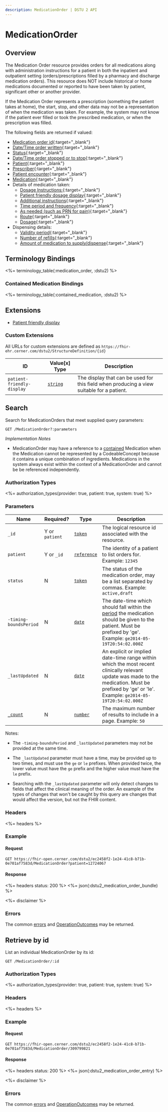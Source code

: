 ```yaml
---
description: MedicationOrder | DSTU 2 API
---
```


# MedicationOrder




## Overview

The Medication Order resource provides orders for all medications along with administration instructions for a patient in both the inpatient and outpatient setting (orders/prescriptions filled by a pharmacy and discharge medication orders). This resource does NOT include historical or home medications documented or reported to have been taken by patient, significant other or another provider.

If the Medication Order represents a prescription (something the patient takes at home), the start, stop, and other data may not be a representation of when the medication was taken. For example, the system may not know if the patient ever filled or took the prescribed medication, or when the prescription was filled.

The following fields are returned if valued:

* [Medication order id](http://hl7.org/fhir/dstu2/resource-definitions.html#Resource.id){:target="_blank"}
* [Date/Time order written](http://hl7.org/fhir/DSTU2/medicationorder-definitions.html#MedicationOrder.dateWritten){:target="_blank"}
* [Status](http://hl7.org/fhir/DSTU2/medicationorder-definitions.html#MedicationOrder.status){:target="_blank"}
* [Date/Time order stopped or to stop](http://hl7.org/fhir/DSTU2/medicationorder-definitions.html#MedicationOrder.dateEnded){:target="_blank"}
* [Patient](http://hl7.org/fhir/DSTU2/medicationorder-definitions.html#MedicationOrder.patient){:target="_blank"}
* [Prescriber](http://hl7.org/fhir/DSTU2/medicationorder-definitions.html#MedicationOrder.prescriber){:target="_blank"}
* [Patient encounter](http://hl7.org/fhir/DSTU2/medicationorder-definitions.html#MedicationOrder.encounter){:target="_blank"}
* [Medication](http://hl7.org/fhir/DSTU2/medicationorder-definitions.html#MedicationOrder.medication_x_){:target="_blank"}
* Details of medication taken:
  * [Dosage Instructions:](http://hl7.org/fhir/DSTU2/medicationorder-definitions.html#MedicationOrder.dosageInstruction){:target="_blank"}
  * [Patient friendly dosage display](#custom-extensions){:target="_blank"}
  * [Additional instructions](http://hl7.org/fhir/DSTU2/medicationorder-definitions.html#MedicationOrder.dosageInstruction.additionalInstructions){:target="_blank"}
  * [Time period and frequency](http://hl7.org/fhir/DSTU2/medicationorder-definitions.html#MedicationOrder.dosageInstruction.timing){:target="_blank"}
  * [As needed (such as PRN for pain)](http://hl7.org/fhir/DSTU2/medicationorder-definitions.html#MedicationOrder.dosageInstruction.asNeeded_x_){:target="_blank"}
  * [Route](http://hl7.org/fhir/DSTU2/medicationorder-definitions.html#MedicationOrder.dosageInstruction.route){:target="_blank"}
  * [Dosage](http://hl7.org/fhir/DSTU2/medicationorder-definitions.html#MedicationOrder.dosageInstruction.dose_x_){:target="_blank"}
* Dispensing details:
  * [Validity period](http://hl7.org/fhir/DSTU2/medicationorder-definitions.html#MedicationOrder.dispenseRequest.validityPeriod){:target="_blank"}
  * [Number of refills](http://hl7.org/fhir/DSTU2/medicationorder-definitions.html#MedicationOrder.dispenseRequest.numberOfRepeatsAllowed){:target="_blank"}
  * [Amount of medication to supply/dispense](http://hl7.org/fhir/DSTU2/medicationorder-definitions.html#MedicationOrder.dispenseRequest.quantity){:target="_blank"}

## Terminology Bindings

<%= terminology_table(:medication_order, :dstu2) %>

### Contained Medication Bindings

<%= terminology_table(:contained_medication, :dstu2) %>

## Extensions

* [Patient friendly display]

### Custom Extensions

All URLs for custom extensions are defined as `https://fhir-ehr.cerner.com/dstu2/StructureDefinition/{id}`

 ID                         | Value\[x] Type | Description
----------------------------|----------------|-------------------------------------------------------------------------------------------
 `patient-friendly-display` | [`string`]     | The display that can be used for this field when producing a view suitable for a patient.


## Search

Search for MedicationOrders that meet supplied query parameters:

    GET /MedicationOrder?:parameters

_Implementation Notes_

* MedicationOrder may have a reference to a [contained] Medication when the Medication cannot be represented by a CodeableConcept because it contains a unique combination of ingredients. Medications in the system always exist within the context of a MedicationOrder and cannot be be referenced independently.

### Authorization Types

<%= authorization_types(provider: true, patient: true, system: true) %>

### Parameters

 Name                   | Required? | Type          | Description
------------------------|-----------|---------------|----------------------------------------------------------------------------------------------------------------------------------------------------------------------------------------------------
 `_id`                  | Y or `patient` | [`token`]     | The logical resource id associated with the resource.
 `patient`              | Y or `_id`     | [`reference`] | The identity of a patient to list orders for. Example: `12345`
 `status`               | N              | [`token`]     | The status of the medication order, may be a list separated by commas. Example: `active,draft`
 `-timing-boundsPeriod` | N              | [`date`]      | The date-time which should fall within the [period] the medication should be given to the patient. Must be prefixed by 'ge'. Example: `ge2014-05-19T20:54:02.000Z`
 `_lastUpdated`         | N              | [`date`]      | An explicit or implied date-time range within which the most recent clinically relevant update was made to the medication. Must be prefixed by 'ge' or 'le'. Example: `ge2014-05-19T20:54:02.000Z`
 [`_count`]             | N              | [`number`]    | The maximum number of results to include in a page. Example: `50`

Notes:

* The `-timing-boundsPeriod` and `_lastUpdated` parameters may not be provided at the same time.

* The `_lastUpdated` parameter must have a time, may be provided up to two times, and must use the `ge` or `le` prefixes. When provided twice, the lower value must have the `ge` prefix and the higher value must have the `le` prefix.

* Searching with the `_lastUpdated` parameter will only detect changes to fields that affect the clinical meaning of the order. An example of the types of changes that won't be caught by this query are changes that would affect the version, but not the FHIR content.

### Headers

<%= headers %>

### Example

#### Request

    GET https://fhir-open.cerner.com/dstu2/ec2458f2-1e24-41c8-b71b-0e701af7583d/MedicationOrder?patient=12724067

#### Response

<%= headers status: 200 %>
<%= json(:dstu2_medication_order_bundle) %>

<%= disclaimer %>

### Errors

The common [errors] and [OperationOutcomes] may be returned.

## Retrieve by id

List an individual MedicationOrder by its id:

    GET /MedicationOrder/:id

### Authorization Types

<%= authorization_types(provider: true, patient: true, system: true) %>

### Headers

<%= headers %>

### Example

#### Request

    GET https://fhir-open.cerner.com/dstu2/ec2458f2-1e24-41c8-b71b-0e701af7583d/MedicationOrder/309799821

#### Response

<%= headers status: 200 %>
<%= json(:dstu2_medication_order_entry) %>

<%= disclaimer %>

### Errors

The common [errors] and [OperationOutcomes] may be returned.

[`reference`]: http://hl7.org/fhir/dstu2/search.html#reference
[`token`]: http://hl7.org/fhir/dstu2/search.html#token
[`date`]: http://hl7.org/fhir/dstu2/search.html#date
[period]: http://hl7.org/fhir/DSTU2/MedicationOrder-definitions.html#MedicationOrder.dosageInstruction.timing
[`_count`]: http://hl7.org/fhir/dstu2/search.html#count
[`number`]: http://hl7.org/fhir/dstu2/search.html#number
[contained]: http://hl7.org/fhir/DSTU2/references.html#contained
[Patient friendly display]: #custom-extensions
[`string`]: http://hl7.org/fhir/DSTU2/datatypes.html#string
[errors]: ../../#client-errors
[OperationOutcomes]: ../../#operation-outcomes
